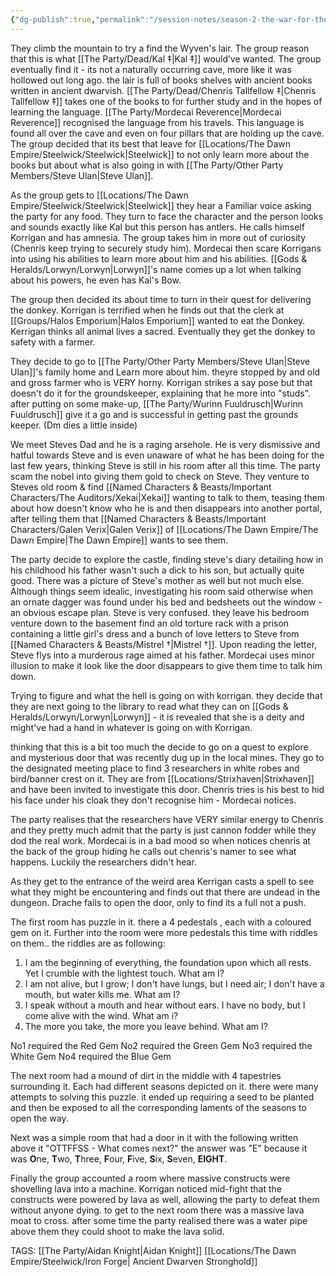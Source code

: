 ```yaml
---
{"dg-publish":true,"permalink":"/session-notes/season-2-the-war-for-the-ofc-s-freedom/session-3/","noteIcon":"","created":"2024-05-12T21:26:49.954+01:00","updated":"2024-12-23T14:12:46.393+00:00"}
---
```


They climb the mountain to try a find the Wyven's lair. The group reason that this is what [[The Party/Dead/Kal ‡\|Kal ‡]] would’ve wanted. The group eventually find it - its not a naturally occurring cave, more like it was hollowed out long ago. the lair is full of books shelves with ancient books written in ancient dwarvish. [[The Party/Dead/Chenris Tallfellow ‡\|Chenris Tallfellow ‡]] takes one of the books to for further study and in the hopes of learning the language. [[The Party/Mordecai Reverence\|Mordecai Reverence]] recognised the language from his travels. This language is found all over the cave and even on four pillars that are holding up the cave. The group decided that its best that leave for [[Locations/The Dawn Empire/Steelwick/Steelwick\|Steelwick]] to not only learn more about the books but about what is also going in with [[The Party/Other Party Members/Steve Ulan\|Steve Ulan]].

As the group gets to [[Locations/The Dawn Empire/Steelwick/Steelwick\|Steelwick]] they hear a Familiar voice asking the party for any food. They turn to face the character and the person looks and sounds exactly like Kal but this person has antlers. He calls himself Korrigan and has amnesia. The group takes him in more out of curiosity (Chenris keep trying to securely study him).  Mordecai then scare Korrigans  into using his abilities to learn more about him and his abilities. [[Gods & Heralds/Lorwyn/Lorwyn\|Lorwyn]]'s name comes up a lot when talking about his powers, he even has Kal's Bow. 

The group then decided its about time to turn in their quest for delivering the donkey. Korrigan is terrified when he finds out that the clerk at [[Groups/Halos Emporium\|Halos Emporium]] wanted to eat the Donkey. Kerrigan thinks all animal lives a sacred. Eventually they get the donkey to safety with a farmer. 

They decide to go to [[The Party/Other Party Members/Steve Ulan\|Steve Ulan]]'s family home and Learn more about him. theyre stopped by and old and gross farmer who is VERY horny. Korrigan strikes a say pose but that doesn't do it for the groundskeeper, explaining that he more into "studs". after putting on some make-up, [[The Party/Wurinn Fuuldrusch\|Wurinn Fuuldrusch]] give it a go and is successful in getting past the grounds keeper. (Dm dies a little inside)

We meet Steves Dad and he is a raging arsehole. He is very dismissive and hatful towards Steve and is even unaware of what he has been doing for the last few years, thinking Steve is still in his room after all this time. The party scam the nobel into giving them gold to check on Steve. They venture to Steves old room & find [[Named Characters & Beasts/Important Characters/The Auditors/Xekai\|Xekai]] wanting to talk to them, teasing them about how doesn't know who he is and then disappears into another portal, after telling them that [[Named Characters & Beasts/Important Characters/Galen Verix\|Galen Verix]] of [[Locations/The Dawn Empire/The Dawn Empire\|The Dawn Empire]] wants to see them. 

The party decide to explore the castle, finding steve's diary detailing how in his childhood his father wasn't such a dick to his son, but actually quite good. There was a picture of Steve's mother as well but not much else. Although things seem idealic, investigating his room said otherwise when an ornate dagger was found under his bed and bedsheets out the window - an obvious escape plan. Steve is very confused. they leave his bedroom venture down to the basement find an old torture rack with a prison containing a little girl's dress and a bunch of love letters to Steve from [[Named Characters & Beasts/Mistrel †\|Mistrel †]]. Upon reading the letter, Steve flys into a murderous rage aimed at his father. Mordecai uses minor illusion to make it look like the door disappears to give them time to talk him down. 

Trying to figure and what the hell is going on with korrigan. they decide that they are next going to the library to read what they can on [[Gods & Heralds/Lorwyn/Lorwyn\|Lorwyn]] - it is revealed that she is a deity and might've had a hand in whatever is going on with Korrigan. 

thinking that this is a bit too much the decide to go on a quest to explore and mysterious door that was recently dug up in the local mines. They go to the designated meeting place to find 3 researchers in white robes and bird/banner crest on it. They are from [[Locations/Strixhaven\|Strixhaven]] and have been invited to investigate this door. Chenris tries is his best to hid his face under his cloak they don't recognise him - Mordecai notices. 

The party realises that the  researchers have VERY similar energy to Chenris and they pretty much admit that the party is just cannon fodder while they dod the real work. Mordecai is in a bad mood so when notices chenris at the back of the group hiding he calls out chenris's namer to see what happens. Luckily the researchers didn't hear. 

As they get to the entrance of the weird area Kerrigan casts a spell to see what they might be encountering and finds out that there are undead in the dungeon. Drache fails to open the door, only to find its a full not a push. 

The first room has puzzle in it. there a 4 pedestals , each with a coloured gem on it. Further into the room were more pedestals this time with riddles on them.. the riddles are as following:
1. I am the beginning of everything, the foundation upon which all rests. Yet I crumble with the lightest touch. What am I?
2. I am not alive, but I grow; I don't have lungs, but I need air; I don't have a mouth, but water kills me. What am I?
3. I speak without a mouth and hear without ears. I have no body, but I come alive with the wind. What am i?
4.  The more you take, the more you leave behind. What am I?

No1 required the Red Gem
No2 required the Green Gem
No3 required the White Gem 
No4 required the Blue Gem

The next room had a mound of dirt in the middle with 4 tapestries surrounding it. Each had different seasons depicted on it. there were many attempts to solving this puzzle. it ended up requiring a seed to be planted and then be exposed to all the corresponding laments of the seasons to open the way.

Next was a simple room that had a door in it with the following written above it "OTTFFSS - What comes next?" the answer was "E" because it was **O**ne, **T**wo, **T**hree, **F**our, **F**ive, **S**ix, **S**even, **EIGHT**. 

Finally the group accounted a room where massive constructs were shovelling lava into a machine. Korrigan noticed mid-fight that the constructs were powered by lava as well, allowing the party to defeat them without anyone dying. to get to the next room there was a massive lava moat to cross. after some time the party realised there was a water pipe above them they could shoot to make the lava solid. 

TAGS:
[[The Party/Aidan Knight\|Aidan Knight]]
[[Locations/The Dawn Empire/Steelwick/Iron Forge\| Ancient Dwarven Stronghold]]
